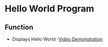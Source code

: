 # Hello World Program
## Function
- Displays Hello World
-[Video Demonstration](https://cdnapisec.kaltura.com/index.php/extwidget/preview/partner_id/1157612/uiconf_id/42438192/entry_id/1_whohy7ah/embed/dynamic)